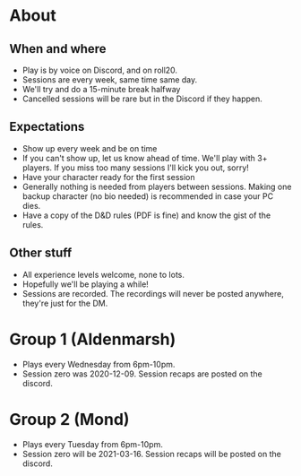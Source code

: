 # About
## When and where
- Play is by voice on Discord, and on roll20. 
- Sessions are every week, same time same day.
- We'll try and do a 15-minute break halfway
- Cancelled sessions will be rare but in the Discord if they happen.

## Expectations
- Show up every week and be on time
- If you can't show up, let us know ahead of time. We'll play with 3+ players. If you miss too many sessions I'll kick you out, sorry!
- Have your character ready for the first session
- Generally nothing is needed from players between sessions. Making one backup character (no bio needed) is recommended in case your PC dies.
- Have a copy of the D&D rules (PDF is fine) and know the gist of the rules.

## Other stuff
- All experience levels welcome, none to lots.
- Hopefully we'll be playing a while!
- Sessions are recorded. The recordings will never be posted anywhere, they're just for the DM.

# Group 1 (Aldenmarsh)
- Plays every Wednesday from 6pm-10pm.
- Session zero was 2020-12-09. Session recaps are posted on the discord.

# Group 2 (Mond)
- Plays every Tuesday from 6pm-10pm.
- Session zero will be 2021-03-16. Session recaps will be posted on the discord.
